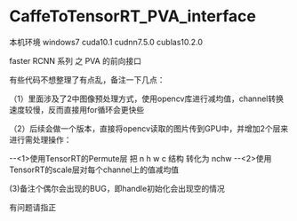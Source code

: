 # CaffeToTensorRT_PVA_interface

本机环境 windows7 cuda10.1 cudnn7.5.0 cublas10.2.0

faster RCNN 系列 之 PVA 的前向接口

有些代码不想整理了有点乱，备注一下几点：

（1）里面涉及了2中图像预处理方式，使用opencv库进行减均值，channel转换速度较慢，反而直接用for循环会更快些

（2）后续会做一个版本，直接将opencv读取的图片传到GPU中，并增加2个层来进行需处理操作：

--<1>使用TensorRT的Permute层 把 n h w c  结构  转化为 nchw
--<2>使用TensorRT的scale层对每个channel上的值减均值

(3)备注个偶尔会出现的BUG，即handle初始化会出现空的情况

有问题请指正
